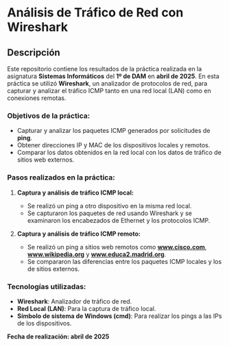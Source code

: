 # Análisis de Tráfico de Red con Wireshark

## Descripción

Este repositorio contiene los resultados de la práctica realizada en la asignatura **Sistemas Informáticos** del **1º de DAM** en **abril de 2025**. En esta práctica se utilizó **Wireshark**, un analizador de protocolos de red, para capturar y analizar el tráfico ICMP tanto en una red local (LAN) como en conexiones remotas.

### **Objetivos de la práctica:**
- Capturar y analizar los paquetes ICMP generados por solicitudes de **ping**.
- Obtener direcciones IP y MAC de los dispositivos locales y remotos.
- Comparar los datos obtenidos en la red local con los datos de tráfico de sitios web externos.

### **Pasos realizados en la práctica:**

1. **Captura y análisis de tráfico ICMP local:**
   - Se realizó un ping a otro dispositivo en la misma red local.
   - Se capturaron los paquetes de red usando Wireshark y se examinaron los encabezados de Ethernet y los protocolos ICMP.
   
2. **Captura y análisis de tráfico ICMP remoto:**
   - Se realizó un ping a sitios web remotos como **www.cisco.com**, **www.wikipedia.org** y **www.educa2.madrid.org**.
   - Se compararon las diferencias entre los paquetes ICMP locales y los de sitios externos.

### **Tecnologías utilizadas:**
- **Wireshark**: Analizador de tráfico de red.
- **Red Local (LAN)**: Para la captura de tráfico local.
- **Símbolo de sistema de Windows (cmd)**: Para realizar los pings a las IPs de los dispositivos.

**Fecha de realización: abril de 2025**
